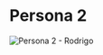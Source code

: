 # Persona 2

![Persona 2 - Rodrigo](https://github.com/user-attachments/assets/b6aee7c5-562e-4212-a736-f95f282ddde8)


